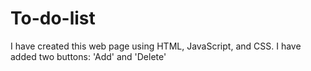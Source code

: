 # To-do-list
I have created this web page using HTML, JavaScript, and CSS. I have added two buttons: 'Add' and 'Delete'
